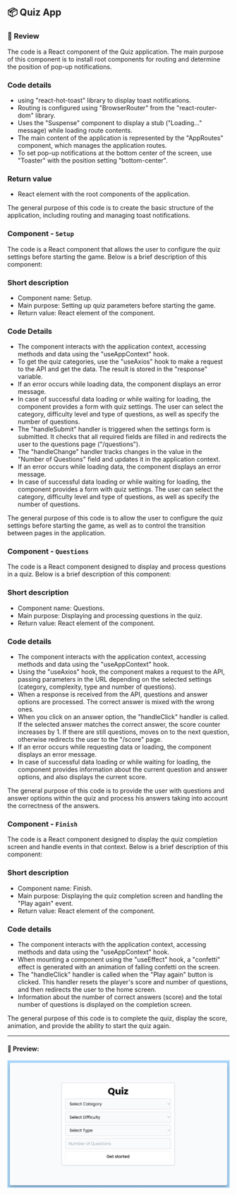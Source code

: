 ## 📦 Quiz App

### 🚀 Review

The code is a React component of the Quiz application. The main purpose of this component is to install root components for routing and determine the position of pop-up notifications.

### Code details
- using "react-hot-toast" library to display toast notifications.
- Routing is configured using "BrowserRouter" from the "react-router-dom" library.
- Uses the "Suspense" component to display a stub ("Loading..." message) while loading route contents.
- The main content of the application is represented by the "AppRoutes" component, which manages the application routes.
- To set pop-up notifications at the bottom center of the screen, use "Toaster" with the position setting "bottom-center".

### Return value
- React element with the root components of the application.

The general purpose of this code is to create the basic structure of the application, including routing and managing toast notifications.

### Component - `Setup`

The code is a React component that allows the user to configure the quiz settings before starting the game. Below is a brief description of this component:

### Short description
- Component name: Setup.
- Main purpose: Setting up quiz parameters before starting the game.
- Return value: React element of the component.

### Code Details
- The component interacts with the application context, accessing methods and data using the "useAppContext" hook.
- To get the quiz categories, use the "useAxios" hook to make a request to the API and get the data. The result is stored in the "response" variable.
- If an error occurs while loading data, the component displays an error message.
- In case of successful data loading or while waiting for loading, the component provides a form with quiz settings. The user can select the category, difficulty level and type of questions, as well as specify the number of questions.
- The "handleSubmit" handler is triggered when the settings form is submitted. It checks that all required fields are filled in and redirects the user to the questions page ("/questions").
- The "handleChange" handler tracks changes in the value in the "Number of Questions" field and updates it in the application context.
- If an error occurs while loading data, the component displays an error message.
- In case of successful data loading or while waiting for loading, the component provides a form with quiz settings. The user can select the category, difficulty level and type of questions, as well as specify the number of questions.

The general purpose of this code is to allow the user to configure the quiz settings before starting the game, as well as to control the transition between pages in the application.

### Component - `Questions`

The code is a React component designed to display and process questions in a quiz. Below is a brief description of this component:

### Short description
- Component name: Questions.
- Main purpose: Displaying and processing questions in the quiz.
- Return value: React element of the component.

### Code details
- The component interacts with the application context, accessing methods and data using the "useAppContext" hook.
- Using the "useAxios" hook, the component makes a request to the API, passing parameters in the URL depending on the selected settings (category, complexity, type and number of questions).
- When a response is received from the API, questions and answer options are processed. The correct answer is mixed with the wrong ones.
- When you click on an answer option, the "handleClick" handler is called. If the selected answer matches the correct answer, the score counter increases by 1. If there are still questions, moves on to the next question, otherwise redirects the user to the "/score" page.
- If an error occurs while requesting data or loading, the component displays an error message.
- In case of successful data loading or while waiting for loading, the component provides information about the current question and answer options, and also displays the current score.

The general purpose of this code is to provide the user with questions and answer options within the quiz and process his answers taking into account the correctness of the answers.


### Component - `Finish`

The code is a React component designed to display the quiz completion screen and handle events in that context. Below is a brief description of this component:

### Short description
- Component name: Finish.
- Main purpose: Displaying the quiz completion screen and handling the "Play again" event.
- Return value: React element of the component.

### Code details
- The component interacts with the application context, accessing methods and data using the "useAppContext" hook.
- When mounting a component using the "useEffect" hook, a "confetti" effect is generated with an animation of falling confetti on the screen.
- The "handleClick" handler is called when the "Play again" button is clicked. This handler resets the player's score and number of questions, and then redirects the user to the home screen.
- Information about the number of correct answers (score) and the total number of questions is displayed on the completion screen.

The general purpose of this code is to complete the quiz, display the score, animation, and provide the ability to start the quiz again.

---
#### 🌄 Preview:
![Preview](public/images/preview.jpg)

